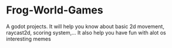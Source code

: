 # Frog-World-Games
A godot projects. It will help you know about basic 2d movement, raycast2d, scoring system,... It also help you have fun with alot os interesting memes

